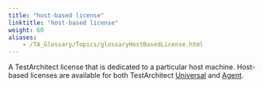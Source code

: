 ```yaml
--- 
title: "host-based license"
linktitle: "host-based license"
weight: 60
aliases: 
    - /TA_Glossary/Topics/glossaryHostBasedLicense.html
---
```


A TestArchitect license that is dedicated to a particular host machine. Host-based licenses are available for both TestArchitect [Universal](/TA_Glossary/Topics/glossaryTAUniversal.html) and [Agent](/TA_Glossary/Topics/glossaryTAAgentLicense.html).

